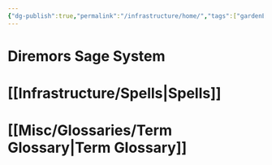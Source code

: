 ```yaml
---
{"dg-publish":true,"permalink":"/infrastructure/home/","tags":["gardenEntry"]}
---
```


# Diremors Sage System

# [[Infrastructure/Spells\|Spells]]
# [[Misc/Glossaries/Term Glossary\|Term Glossary]]